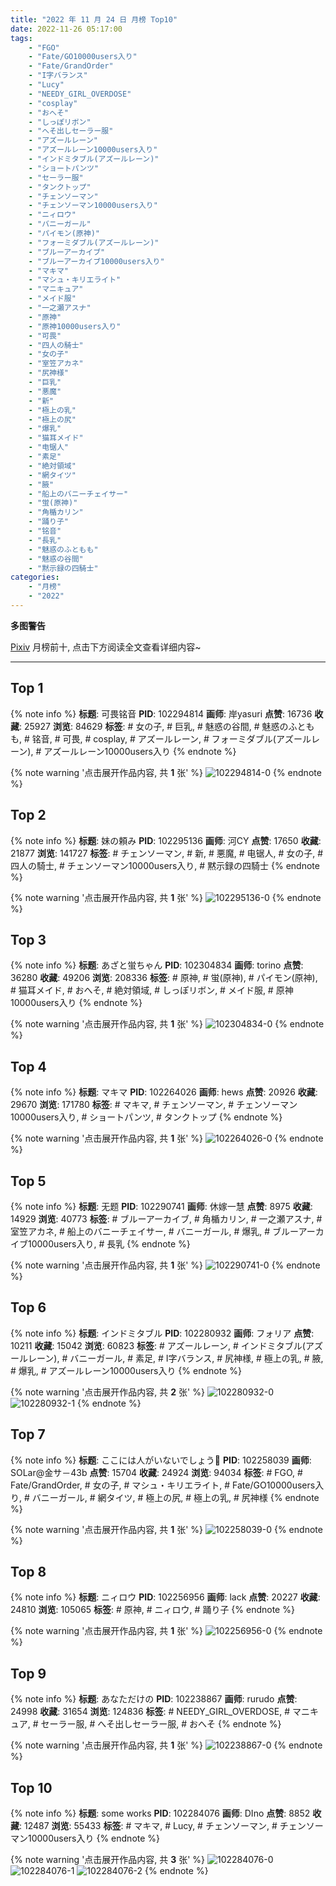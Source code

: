 ```yaml
---
title: "2022 年 11 月 24 日 月榜 Top10"
date: 2022-11-26 05:17:00
tags:
    - "FGO"
    - "Fate/GO10000users入り"
    - "Fate/GrandOrder"
    - "I字バランス"
    - "Lucy"
    - "NEEDY_GIRL_OVERDOSE"
    - "cosplay"
    - "おへそ"
    - "しっぽリボン"
    - "へそ出しセーラー服"
    - "アズールレーン"
    - "アズールレーン10000users入り"
    - "インドミタブル(アズールレーン)"
    - "ショートパンツ"
    - "セーラー服"
    - "タンクトップ"
    - "チェンソーマン"
    - "チェンソーマン10000users入り"
    - "ニィロウ"
    - "バニーガール"
    - "パイモン(原神)"
    - "フォーミダブル(アズールレーン)"
    - "ブルーアーカイブ"
    - "ブルーアーカイブ10000users入り"
    - "マキマ"
    - "マシュ・キリエライト"
    - "マニキュア"
    - "メイド服"
    - "一之瀬アスナ"
    - "原神"
    - "原神10000users入り"
    - "可畏"
    - "四人の騎士"
    - "女の子"
    - "室笠アカネ"
    - "尻神様"
    - "巨乳"
    - "悪魔"
    - "新"
    - "極上の乳"
    - "極上の尻"
    - "爆乳"
    - "猫耳メイド"
    - "电锯人"
    - "素足"
    - "絶対領域"
    - "網タイツ"
    - "腋"
    - "船上のバニーチェイサー"
    - "蛍(原神)"
    - "角楯カリン"
    - "踊り子"
    - "铭音"
    - "長乳"
    - "魅惑のふともも"
    - "魅惑の谷間"
    - "黙示録の四騎士"
categories:
    - "月榜"
    - "2022"
---
```


<i class="fa fa-triangle-exclamation"></i>**多图警告**<i class="fa fa-triangle-exclamation"></i>

[Pixiv](https://www.pixiv.net/) 月榜前十, 点击下方阅读全文查看详细内容~

<!-- more -->

---

## Top 1

{% note info %}
**标题**: 可畏铭音
**PID**: 102294814 **画师**: 岸yasuri
**点赞**: 16736 **收藏**: 25927 **浏览**: 84629
**标签**: # 女の子, # 巨乳, # 魅惑の谷間, # 魅惑のふともも, # 铭音, # 可畏, # cosplay, # アズールレーン, # フォーミダブル(アズールレーン), # アズールレーン10000users入り
{% endnote %}

{% note warning '点击展开作品内容, 共 **1** 张' %}
![102294814-0](https://i.pixiv.re/img-original/img/2022/10/28/17/44/20/102294814_p0.png)
{% endnote %}

## Top 2

{% note info %}
**标题**: 妹の頼み
**PID**: 102295136 **画师**: 河CY
**点赞**: 17650 **收藏**: 21877 **浏览**: 141727
**标签**: # チェンソーマン, # 新, # 悪魔, # 电锯人, # 女の子, # 四人の騎士, # チェンソーマン10000users入り, # 黙示録の四騎士
{% endnote %}

{% note warning '点击展开作品内容, 共 **1** 张' %}
![102295136-0](https://i.pixiv.re/img-original/img/2022/10/28/17/59/33/102295136_p0.jpg)
{% endnote %}

## Top 3

{% note info %}
**标题**: あざと蛍ちゃん
**PID**: 102304834 **画师**: torino
**点赞**: 36280 **收藏**: 49206 **浏览**: 208336
**标签**: # 原神, # 蛍(原神), # パイモン(原神), # 猫耳メイド, # おへそ, # 絶対領域, # しっぽリボン, # メイド服, # 原神10000users入り
{% endnote %}

{% note warning '点击展开作品内容, 共 **1** 张' %}
![102304834-0](https://i.pixiv.re/img-original/img/2022/10/29/00/00/07/102304834_p0.jpg)
{% endnote %}

## Top 4

{% note info %}
**标题**: マキマ
**PID**: 102264026 **画师**: hews
**点赞**: 20926 **收藏**: 29670 **浏览**: 171780
**标签**: # マキマ, # チェンソーマン, # チェンソーマン10000users入り, # ショートパンツ, # タンクトップ
{% endnote %}

{% note warning '点击展开作品内容, 共 **1** 张' %}
![102264026-0](https://i.pixiv.re/img-original/img/2022/10/27/08/21/06/102264026_p0.png)
{% endnote %}

## Top 5

{% note info %}
**标题**: 无题
**PID**: 102290741 **画师**: 休嫁一慧
**点赞**: 8975 **收藏**: 14929 **浏览**: 40773
**标签**: # ブルーアーカイブ, # 角楯カリン, # 一之瀬アスナ, # 室笠アカネ, # 船上のバニーチェイサー, # バニーガール, # 爆乳, # ブルーアーカイブ10000users入り, # 長乳
{% endnote %}

{% note warning '点击展开作品内容, 共 **1** 张' %}
![102290741-0](https://i.pixiv.re/img-original/img/2022/10/28/13/04/52/102290741_p0.png)
{% endnote %}

## Top 6

{% note info %}
**标题**: インドミタブル
**PID**: 102280932 **画师**: フォリア
**点赞**: 10211 **收藏**: 15042 **浏览**: 60823
**标签**: # アズールレーン, # インドミタブル(アズールレーン), # バニーガール, # 素足, # I字バランス, # 尻神様, # 極上の乳, # 腋, # 爆乳, # アズールレーン10000users入り
{% endnote %}

{% note warning '点击展开作品内容, 共 **2** 张' %}
![102280932-0](https://i.pixiv.re/img-original/img/2022/10/28/00/00/22/102280932_p0.jpg)
![102280932-1](https://i.pixiv.re/img-original/img/2022/10/28/00/00/22/102280932_p1.jpg)
{% endnote %}

## Top 7

{% note info %}
**标题**: ここには人がいないでしょう🐰
**PID**: 102258039 **画师**: SOLar@金サ－43b
**点赞**: 15704 **收藏**: 24924 **浏览**: 94034
**标签**: # FGO, # Fate/GrandOrder, # 女の子, # マシュ・キリエライト, # Fate/GO10000users入り, # バニーガール, # 網タイツ, # 極上の尻, # 極上の乳, # 尻神様
{% endnote %}

{% note warning '点击展开作品内容, 共 **1** 张' %}
![102258039-0](https://i.pixiv.re/img-original/img/2022/10/27/00/27/53/102258039_p0.png)
{% endnote %}

## Top 8

{% note info %}
**标题**: ニィロウ
**PID**: 102256956 **画师**: lack
**点赞**: 20227 **收藏**: 24810 **浏览**: 105065
**标签**: # 原神, # ニィロウ, # 踊り子
{% endnote %}

{% note warning '点击展开作品内容, 共 **1** 张' %}
![102256956-0](https://i.pixiv.re/img-original/img/2022/10/27/00/00/06/102256956_p0.png)
{% endnote %}

## Top 9

{% note info %}
**标题**: あなただけの
**PID**: 102238867 **画师**: rurudo
**点赞**: 24998 **收藏**: 31654 **浏览**: 124836
**标签**: # NEEDY_GIRL_OVERDOSE, # マニキュア, # セーラー服, # へそ出しセーラー服, # おへそ
{% endnote %}

{% note warning '点击展开作品内容, 共 **1** 张' %}
![102238867-0](https://i.pixiv.re/img-original/img/2022/10/26/06/42/25/102238867_p0.jpg)
{% endnote %}

## Top 10

{% note info %}
**标题**: some works
**PID**: 102284076 **画师**: DIno
**点赞**: 8852 **收藏**: 12487 **浏览**: 55433
**标签**: # マキマ, # Lucy, # チェンソーマン, # チェンソーマン10000users入り
{% endnote %}

{% note warning '点击展开作品内容, 共 **3** 张' %}
![102284076-0](https://i.pixiv.re/img-original/img/2022/10/28/02/16/15/102284076_p0.jpg)
![102284076-1](https://i.pixiv.re/img-original/img/2022/10/28/02/16/15/102284076_p1.jpg)
![102284076-2](https://i.pixiv.re/img-original/img/2022/10/28/02/16/15/102284076_p2.jpg)
{% endnote %}
